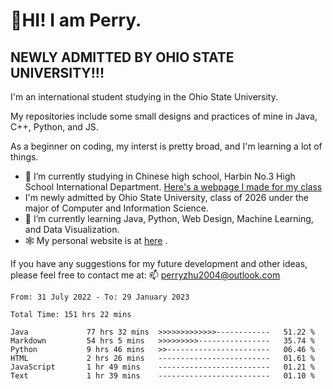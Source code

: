 # 🌄HI! I am Perry. <br> #
## NEWLY ADMITTED BY OHIO STATE UNIVERSITY!!! ##  
I'm an international student studying in the Ohio State University. <br>

My repositories include some small designs and practices of mine in Java, C++, Python, and JS. <br>

As a beginner on coding, my interst is pretty broad, and I'm learning a lot of things. <br>
- 🔭 I’m currently studying in Chinese high school, Harbin No.3 High School International Department. [Here's a webpage I made for my class](https://perry2004.github.io/weirdos/)
- I'm newly admitted by Ohio State University, class of 2026 under the major of Computer and Information Science. 
- 🌱 I’m currently learning Java, Python, Web Design, Machine Learning, and Data Visualization. 
- 🕸️ My personal website is at <a href="https://zhu-yp.cn">here</a> .  

If you have any suggestions for my future development and other ideas, please feel free to contact me at: 📫 [perryzhu2004@outlook.com](mailto:perryzhu2004@outlook.com)

<!--START_SECTION:waka-->

```text
From: 31 July 2022 - To: 29 January 2023

Total Time: 151 hrs 22 mins

Java             77 hrs 32 mins  >>>>>>>>>>>>>------------   51.22 %
Markdown         54 hrs 5 mins   >>>>>>>>>----------------   35.74 %
Python           9 hrs 46 mins   >>-----------------------   06.46 %
HTML             2 hrs 26 mins   -------------------------   01.61 %
JavaScript       1 hr 49 mins    -------------------------   01.21 %
Text             1 hr 39 mins    -------------------------   01.10 %
```

<!--END_SECTION:waka-->